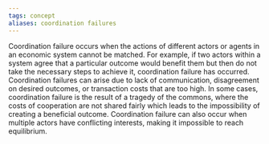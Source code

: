```yaml
---
tags: concept
aliases: coordination failures
---
```


Coordination failure occurs when the actions of different actors or agents in an economic system cannot be matched. For example, if two actors within a system agree that a particular outcome would benefit them but then do not take the necessary steps to achieve it, coordination failure has occurred. Coordination failures can arise due to lack of communication, disagreement on desired outcomes, or transaction costs that are too high. In some cases, coordination failure is the result of a tragedy of the commons, where the costs of cooperation are not shared fairly which leads to the impossibility of creating a beneficial outcome. Coordination failure can also occur when multiple actors have conflicting interests, making it impossible to reach equilibrium.